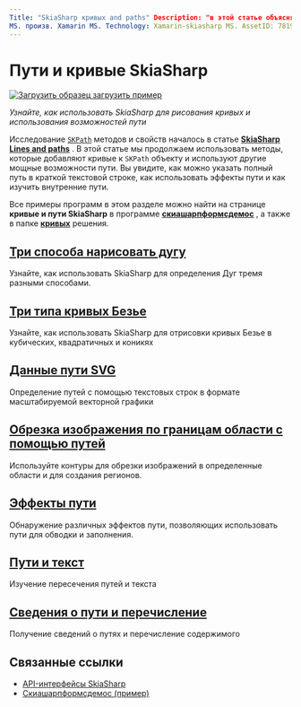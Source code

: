```yaml
---
Title: "SkiaSharp кривых and paths" Description: "в этой статье объясняется, как использовать SkiaSharp для рисования кривых и использования возможностей пути в Xamarin.Forms приложениях, а также демонстрируется пример кода".
MS. произв. Xamarin MS. Technology: Xamarin-skiasharp MS. AssetID: 781937AA-AA1C-469C-AA92-D42D08B58635 Автор: давидбритч MS. author: дабритч MS. Дата: 05/24/2017 No-Loc: [ Xamarin.Forms , Xamarin.Essentials ]
---
```


# <a name="skiasharp-curves-and-paths"></a>Пути и кривые SkiaSharp

[![Загрузить образец](~/media/shared/download.png) загрузить пример](https://docs.microsoft.com/samples/xamarin/xamarin-forms-samples/skiasharpforms-demos)

_Узнайте, как использовать SkiaSharp для рисования кривых и использования возможностей пути_

Исследование [`SKPath`](xref:SkiaSharp.SKPath) методов и свойств началось в статье [**SkiaSharp Lines and paths**](../paths/index.md) . В этой статье мы продолжаем использовать методы, которые добавляют кривые к `SKPath` объекту и используют другие мощные возможности пути. Вы увидите, как можно указать полный путь в краткой текстовой строке, как использовать эффекты пути и как изучить внутренние пути.

Все примеры программ в этом разделе можно найти на странице **кривые и пути SkiaSharp** в программе [**скиашарпформсдемос**](https://docs.microsoft.com/samples/xamarin/xamarin-forms-samples/skiasharpforms-demos) , а также в папке [**кривых**](https://github.com/xamarin/xamarin-forms-samples/tree/master/SkiaSharpForms/Demos/Demos/SkiaSharpFormsDemos/Curves) решения.

## <a name="three-ways-to-draw-an-arc"></a>[Три способа нарисовать дугу](arcs.md)

Узнайте, как использовать SkiaSharp для определения Дуг тремя разными способами.

## <a name="three-types-of-bzier-curves"></a>[Три типа кривых Безье](beziers.md)

Узнайте, как использовать SkiaSharp для отрисовки кривых Безье в кубических, квадратичных и коникях

## <a name="svg-path-data"></a>[Данные пути SVG](path-data.md)

Определение путей с помощью текстовых строк в формате масштабируемой векторной графики

## <a name="clipping-with-paths-and-regions"></a>[Обрезка изображения по границам области с помощью путей](clipping.md)

Используйте контуры для обрезки изображений в определенные области и для создания регионов.

## <a name="path-effects"></a>[Эффекты пути](effects.md)

Обнаружение различных эффектов пути, позволяющих использовать пути для обводки и заполнения.

## <a name="paths-and-text"></a>[Пути и текст](text-paths.md)

Изучение пересечения путей и текста

## <a name="path-information-and-enumeration"></a>[Сведения о пути и перечисление](information.md)

Получение сведений о путях и перечисление содержимого

## <a name="related-links"></a>Связанные ссылки

- [API-интерфейсы SkiaSharp](https://docs.microsoft.com/dotnet/api/skiasharp)
- [Скиашарпформсдемос (пример)](https://docs.microsoft.com/samples/xamarin/xamarin-forms-samples/skiasharpforms-demos)
